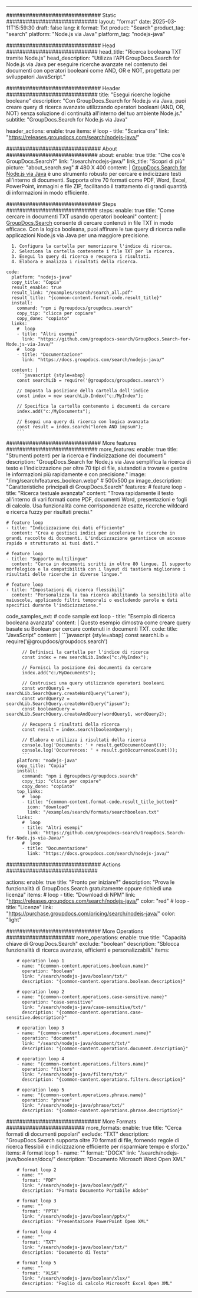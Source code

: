 
---
############################# Static ############################
layout: "format"
date:  2025-03-11T15:59:30
draft: false
lang: it
format: Txt
product: "Search"
product_tag: "search"
platform: "Node.js via Java"
platform_tag: "nodejs-java"

############################# Head ############################
head_title: "Ricerca booleana TXT tramite Node.js"
head_description: "Utilizza l'API GroupDocs.Search for Node.js via Java per eseguire ricerche avanzate nel contenuto dei documenti con operatori booleani come AND, OR e NOT, progettata per sviluppatori JavaScript."

############################# Header ############################
title: "Esegui ricerche logiche booleane" 
description: "Con GroupDocs.Search for Node.js via Java, puoi creare query di ricerca avanzate utilizzando operatori booleani (AND, OR, NOT) senza soluzione di continuità all'interno del tuo ambiente Node.js."
subtitle: "GroupDocs.Search for Node.js via Java" 

header_actions:
  enable: true
  items:
    #  loop
    - title: "Scarica ora"
      link: "https://releases.groupdocs.com/search/nodejs-java/"
      
############################# About ############################
about:
    enable: true
    title: "Che cos'è GroupDocs.Search?"
    link: "/search/nodejs-java/"
    link_title: "Scopri di più"
    picture: "about_search.svg" # 480 X 400
    content: |
       [GroupDocs.Search for Node.js via Java](/search/nodejs-java/) è uno strumento robusto per cercare e indicizzare testi all'interno di documenti. Supporta oltre 70 formati come PDF, Word, Excel, PowerPoint, immagini e file ZIP, facilitando il trattamento di grandi quantità di informazioni in modo efficiente.

############################# Steps ############################
steps:
    enable: true
    title: "Come cercare in documenti TXT usando operatori booleani"
    content: |
      [GroupDocs.Search](/search/nodejs-java/) consente di cercare contenuti in file TXT in modo efficace. Con la logica booleana, puoi affinare le tue query di ricerca nelle applicazioni Node.js via Java per una maggiore precisione.
      
      1. Configura la cartella per memorizzare l'indice di ricerca.
      2. Seleziona la cartella contenente i file TXT per la ricerca.
      3. Esegui la query di ricerca e recupera i risultati.
      4. Elabora e analizza i risultati della ricerca.
   
    code:
      platform: "nodejs-java"
      copy_title: "Copia"
      result_enable: true
      result_link: "/examples/search/search_all.pdf"
      result_title: "{common-content.format-code.result_title}"
      install:
        command: "npm i @groupdocs/groupdocs.search"
        copy_tip: "clicca per copiare"
        copy_done: "copiato"
      links:
        #  loop
        - title: "Altri esempi"
          link: "https://github.com/groupdocs-search/GroupDocs.Search-for-Node.js-via-Java/"
        #  loop
        - title: "Documentazione"
          link: "https://docs.groupdocs.com/search/nodejs-java/"
          
      content: |
        ```javascript {style=abap}
        const searchLib = require('@groupdocs/groupdocs.search')

        // Imposta la posizione della cartella dell'indice
        const index = new searchLib.Index("c:/MyIndex");

        // Specifica la cartella contenente i documenti da cercare
        index.add("c:/MyDocuments");

        // Esegui una query di ricerca con logica avanzata
        const result = index.search("lorem AND impsum");
        ```            

############################# More features ############################
more_features:
  enable: true
  title: "Strumenti potenti per la ricerca e l'indicizzazione dei documenti"
  description: "GroupDocs.Search for Node.js via Java semplifica la ricerca di testo e l'indicizzazione per oltre 70 tipi di file, aiutandoti a trovare e gestire le informazioni più rapidamente e con precisione."
  image: "/img/search/features_boolean.webp" # 500x500 px
  image_description: "Caratteristiche principali di GroupDocs.Search"
  features:
    # feature loop
    - title: "Ricerca testuale avanzata"
      content: "Trova rapidamente il testo all'interno di vari formati come PDF, documenti Word, presentazioni e fogli di calcolo. Usa funzionalità come corrispondenze esatte, ricerche wildcard e ricerca fuzzy per risultati precisi."

    # feature loop
    - title: "Indicizzazione dei dati efficiente"
      content: "Crea e gestisci indici per accelerare le ricerche in grandi raccolte di documenti. L'indicizzazione garantisce un accesso rapido e strutturato ai tuoi dati."

    # feature loop
    - title: "Supporto multilingue"
      content: "Cerca in documenti scritti in oltre 80 lingue. Il supporto morfologico e la compatibilità con i layout di tastiera migliorano i risultati delle ricerche in diverse lingue."

    # feature loop
    - title: "Impostazioni di ricerca flessibili"
      content: "Personalizza la tua ricerca abilitando la sensibilità alle maiuscole, applicando filtri temporali o escludendo parole e dati specifici durante l'indicizzazione."
      
  code_samples_ext:
    # code sample ext loop
    - title: "Esempio di ricerca booleana avanzata"
      content: |
        Questo esempio dimostra come creare query basate su Boolean per cercare contenuti in documenti TXT.
      code:
        title: "JavaScript"
        content: |
          ```javascript {style=abap}
          const searchLib = require('@groupdocs/groupdocs.search')
          
          // Definisci la cartella per l'indice di ricerca
          const index = new searchLib.Index("c:/MyIndex");
              
          // Fornisci la posizione dei documenti da cercare
          index.add("c:/MyDocuments");

          // Costruisci una query utilizzando operatori booleani
          const wordQuery1 = searchLib.SearchQuery.createWordQuery("Lorem");
          const wordQuery2 = searchLib.SearchQuery.createWordQuery("ipsum");
          const booleanQuery = searchLib.SearchQuery.createAndQuery(wordQuery1, wordQuery2);

          // Recupera i risultati della ricerca
          const result = index.search(booleanQuery);
          
          // Elabora e utilizza i risultati della ricerca
          console.log('Documents: ' + result.getDocumentCount());
          console.log('Occurrences: ' + result.getOccurrenceCount());
          ```
        platform: "nodejs-java"
        copy_title: "Copia"
        install:
          command: "npm i @groupdocs/groupdocs.search"
          copy_tip: "clicca per copiare"
          copy_done: "copiato"
        top_links:
          #  loop
          - title: "{common-content.format-code.result_title_bottom}"
            icon: "download"
            link: "/examples/search/formats/searchboolean.txt"
        links:
          #  loop
          - title: "Altri esempi"
            link: "https://github.com/groupdocs-search/GroupDocs.Search-for-Node.js-via-Java/"
          #  loop
          - title: "Documentazione"
            link: "https://docs.groupdocs.com/search/nodejs-java/"
            

            


############################# Actions ############################

actions:
  enable: true
  title: "Pronto per iniziare?"
  description: "Prova le funzionalità di GroupDocs.Search gratuitamente oppure richiedi una licenza"
  items:
    #  loop
    - title: "Download di NPM"
      link: "https://releases.groupdocs.com/search/nodejs-java/"
      color: "red"
        #  loop
    - title: "Licenze"
      link: "https://purchase.groupdocs.com/pricing/search/nodejs-java/"
      color: "light"


############################# More Operations #####################
more_operations:
    enable: true
    title: "Capacità chiave di GroupDocs.Search"
    exclude: "boolean"
    description: "Sblocca funzionalità di ricerca avanzate, efficienti e personalizzabili."
    items: 
          
        # operation loop 1
        - name: "{common-content.operations.boolean.name}"
          operation: "boolean"
          link: "/search/nodejs-java/boolean/txt/"
          description: "{common-content.operations.boolean.description}"

        # operation loop 2
        - name: "{common-content.operations.case-sensitive.name}"
          operation: "case-sensitive"
          link: "/search/nodejs-java/case-sensitive/txt/"
          description: "{common-content.operations.case-sensitive.description}"

        # operation loop 3
        - name: "{common-content.operations.document.name}"
          operation: "document"
          link: "/search/nodejs-java/document/txt/"
          description: "{common-content.operations.document.description}"

        # operation loop 4
        - name: "{common-content.operations.filters.name}"
          operation: "filters"
          link: "/search/nodejs-java/filters/txt/"
          description: "{common-content.operations.filters.description}"

        # operation loop 5
        - name: "{common-content.operations.phrase.name}"
          operation: "phrase"
          link: "/search/nodejs-java/phrase/txt/"
          description: "{common-content.operations.phrase.description}"
          
        
          
############################# More Formats ########################
more_formats:
    enable: true
    title: "Cerca formati di documenti popolari"
    exclude: "TXT"
    description: "GroupDocs.Search supporta oltre 70 formati di file, fornendo regole di ricerca flessibili e indicizzazione efficiente per risparmiare tempo e sforzo."
    items: 
        # format loop 1
        - name: ""
          format: "DOCX"
          link: "/search/nodejs-java/boolean/docx/"
          description: "Documento Microsoft Word Open XML"
          
        # format loop 2
        - name: ""
          format: "PDF"
          link: "/search/nodejs-java/boolean/pdf/"
          description: "Formato Documento Portabile Adobe"
          
        # format loop 3
        - name: ""
          format: "PPTX"
          link: "/search/nodejs-java/boolean/pptx/"
          description: "Presentazione PowerPoint Open XML"

        # format loop 4
        - name: ""
          format: "TXT"
          link: "/search/nodejs-java/boolean/txt/"
          description: "Documento di Testo"
          
        # format loop 5
        - name: ""
          format: "XLSX"
          link: "/search/nodejs-java/boolean/xlsx/"
          description: "Foglio di calcolo Microsoft Excel Open XML"
  

---